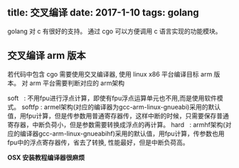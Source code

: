 title: 交叉编译
date: 2017-1-10
tags: golang
---

golang 对 c 有很好的支持。 通过 cgo 可以方便调用 c 语言实现的功能模块。

## 交叉编译 arm 版本
若代码中包含 cgo 需要使用交叉编译器, 使用 linux x86 平台编译目标 arm 版本。 对 arm 平台需要判断对应的 arm架构

soft   : 不用fpu进行浮点计算，即使有fpu浮点运算单元也不用,而是使用软件模式。
softfp : armel架构(对应的编译器为gcc-arm-linux-gnueabi)采用的默认值，用fpu计算，但是传参数用普通寄存器传，这样中断的时候，只需要保存普通寄存器，中断负荷小，但是参数需要转换成浮点的再计算。
hard   : armhf架构(对应的编译器gcc-arm-linux-gnueabihf)采用的默认值，用fpu计算，传参数也用fpu中的浮点寄存器传，省去了转换, 性能最好，但是中断负荷高。

**OSX 安装教程编译器很麻烦**